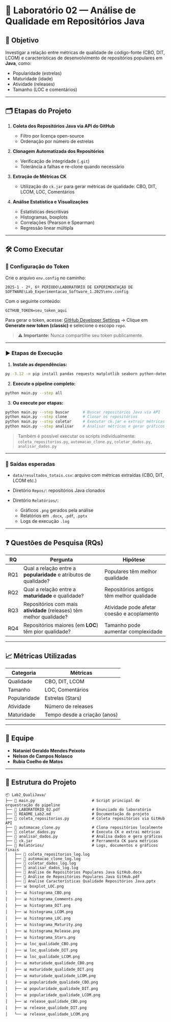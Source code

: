 # 🧪 Laboratório 02 — Análise de Qualidade em Repositórios Java

## 🎯 Objetivo

Investigar a relação entre métricas de qualidade de código-fonte (CBO, DIT, LCOM) e características de desenvolvimento de repositórios populares em **Java**, como:

* Popularidade (estrelas)
* Maturidade (idade)
* Atividade (releases)
* Tamanho (LOC e comentários)

---

## 🗂️ Etapas do Projeto

1. **Coleta dos Repositórios Java via API do GitHub**

   * Filtro por licença open-source
   * Ordenação por número de estrelas

2. **Clonagem Automatizada dos Repositórios**

   * Verificação de integridade (`.git`)
   * Tolerância a falhas e re-clone quando necessário

3. **Extração de Métricas CK**

   * Utilização do `ck.jar` para gerar métricas de qualidade: CBO, DIT, LCOM, LOC, Comentários

4. **Análise Estatística e Visualizações**

   * Estatísticas descritivas
   * Histogramas, boxplots
   * Correlações (Pearson e Spearman)
   * Regressão linear múltipla

---

## 🛠️ Como Executar

### 🔐 Configuração do Token

Crie o arquivo `env.config` no caminho:

```
2025-1 - 2º, 6º PERÍODO\LABORATÓRIO DE EXPERIMENTAÇÃO DE SOFTWARE\Lab_Experimentacao_Software_1.2025\env.config
```

Com o seguinte conteúdo:

```
GITHUB_TOKEN=seu_token_aqui
```

Para gerar o token, acesse: [GitHub Developer Settings](https://github.com/settings/tokens)
→ Clique em **Generate new token (classic)** e selecione o escopo `repo`.

> ⚠️ **Importante:** Nunca compartilhe seu token publicamente.

---

### ▶️ Etapas de Execução

1. **Instale as dependências:**

```bash
py -3.12 -m pip install pandas requests matplotlib seaborn python-dotenv statsmodels scipy tabulate tqdm psutil
```

2. **Execute o pipeline completo:**

```bash
python main.py --step all
```

3. **Ou execute por etapas:**

```bash
python main.py --step buscar      # Buscar repositórios Java via API
python main.py --step clone       # Clonar os repositórios
python main.py --step coletar     # Executar ck.jar e extrair métricas
python main.py --step analisar    # Analisar métricas e gerar gráficos
```

> Também é possível executar os scripts individualmente:
> `coleta_repositorios.py`, `automacao_clone.py`, `coletar_dados.py`, `analisar_dados.py`

---

### 📂 Saídas esperadas

* `data/resultados_totais.csv`: arquivo com métricas extraídas (CBO, DIT, LCOM etc.)
* Diretório `Repos/`: repositórios Java clonados
* Diretório `Relatórios/`:

  * Gráficos `.png` gerados pela análise
  * Relatórios em `.docx`, `.pdf`, `.pptx`
  * Logs de execução `.log`

---

## ❓ Questões de Pesquisa (RQs)

| RQ  | Pergunta                                                             | Hipótese                                   |
| --- | -------------------------------------------------------------------- | ------------------------------------------ |
| RQ1 | Qual a relação entre a **popularidade** e atributos de qualidade?    | Populares têm melhor qualidade             |
| RQ2 | Qual a relação entre a **maturidade** e qualidade?                   | Repositórios antigos têm melhor qualidade  |
| RQ3 | Repositórios com mais **atividade** (releases) têm melhor qualidade? | Atividade pode afetar coesão e acoplamento |
| RQ4 | Repositórios maiores (em **LOC**) têm pior qualidade?                | Tamanho pode aumentar complexidade         |

---

## 📈 Métricas Utilizadas

| Categoria    | Métricas                     |
| ------------ | ---------------------------- |
| Qualidade    | CBO, DIT, LCOM               |
| Tamanho      | LOC, Comentários             |
| Popularidade | Estrelas (Stars)             |
| Atividade    | Número de releases           |
| Maturidade   | Tempo desde a criação (anos) |

---

## 👥 Equipe

* **Nataniel Geraldo Mendes Peixoto**
* **Nelson de Campos Nolasco**
* **Rubia Coelho de Matos**

---

## 📁 Estrutura do Projeto

```
📦 Lab2_QualiJava/
├── 📄 main.py                         # Script principal de orquestração do pipeline
├── 📄 LABORATÓRIO_02.pdf              # Enunciado do laboratório
├── 📄 README_Lab2.md                  # Documentação do projeto
├── 📄 coleta_repositorios.py          # Coleta repositórios via GitHub API
├── 📄 automacao_clone.py              # Clona repositórios localmente
├── 📄 coletar_dados.py                # Executa CK e extrai métricas
├── 📄 analisar_dados.py               # Analisa dados e gera gráficos
├── 📄 ck.jar                          # Ferramenta CK para métricas
├── 📂 Relatórios/                     # Logs, documentos e gráficos finais
│   ├── 📄 coleta_repositorios_log.log
│   ├── 📄 automacao_clone_log.log
│   ├── 📄 coletar_dados_log.log
│   ├── 📄 analisar_dados_log.log
│   ├── 📄 Análise de Repositórios Populares Java GitHub.docx
│   ├── 📄 Análise de Repositórios Populares Java GitHub.pdf
│   ├── 📄 Analise Características Qualidade Repositórios Java.pptx
│   ├── 📊 boxplot_LOC.png
│   ├── 📊 histograma_CBO.png
│   ├── 📊 histograma_Comments.png
│   ├── 📊 histograma_DIT.png
│   ├── 📊 histograma_LCOM.png
│   ├── 📊 histograma_LOC.png
│   ├── 📊 histograma_Maturity.png
│   ├── 📊 histograma_Release.png
│   ├── 📊 histograma_Stars.png
│   ├── 📊 loc_qualidade_CBO.png
│   ├── 📊 loc_qualidade_DIT.png
│   ├── 📊 loc_qualidade_LCOM.png
│   ├── 📊 maturidade_qualidade_CBO.png
│   ├── 📊 maturidade_qualidade_DIT.png
│   ├── 📊 maturidade_qualidade_LCOM.png
│   ├── 📊 popularidade_qualidade_CBO.png
│   ├── 📊 popularidade_qualidade_DIT.png
│   ├── 📊 popularidade_qualidade_LCOM.png
│   ├── 📊 release_qualidade_CBO.png
│   ├── 📊 release_qualidade_DIT.png
│   └── 📊 release_qualidade_LCOM.png
```
